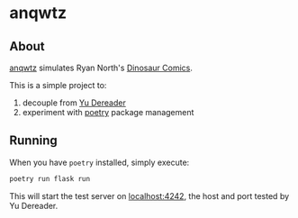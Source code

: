 # anqwtz

## About

[anqwtz](https://github.com/schmamps/anqwtz) simulates Ryan North's
[Dinosaur Comics](https://qwantz.com/).

This is a simple project to:

1. decouple from [Yu Dereader](https://github.com/schmamps)
1. experiment with [poetry](https://python-poetry.org/) package management

## Running

When you have `poetry` installed, simply execute:

```sh
poetry run flask run
```

This will start the test server on [localhost:4242](http://localhost:4242/),
the host and port tested by Yu Dereader.

